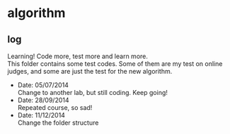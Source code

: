algorithm
=====

log
-----
Learning! Code more, test more and learn more.  
This folder contains some test codes. Some of them are my test on online judges, and some are just the test for the new algorithm.  
* Date: 05/07/2014  
    Change to another lab, but still coding. Keep going!  
* Date: 28/09/2014  
    Repeated course, so sad!  
* Date: 11/12/2014  
    Change the folder structure  

